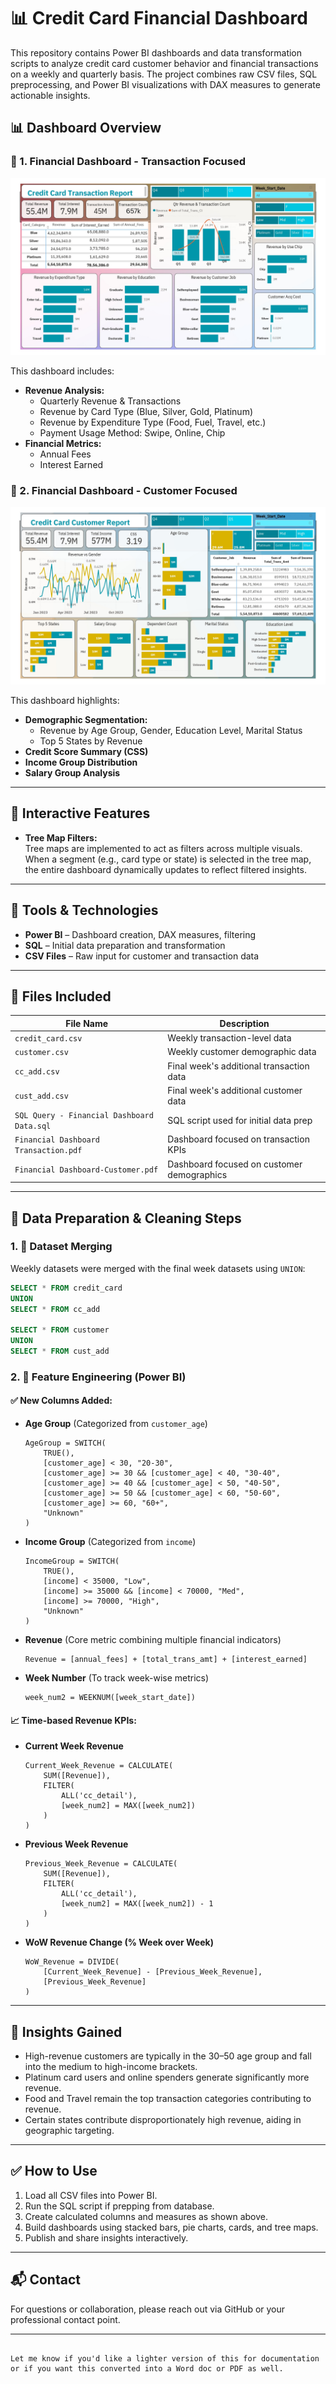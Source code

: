 # 📊 Credit Card Financial Dashboard

This repository contains Power BI dashboards and data transformation scripts to analyze credit card customer behavior and financial transactions on a weekly and quarterly basis. The project combines raw CSV files, SQL preprocessing, and Power BI visualizations with DAX measures to generate actionable insights.


## 📊 Dashboard Overview

### 📁 1. Financial Dashboard - **Transaction Focused**

![Dashboard Preview](./transaction_dashboard.jpg)

This dashboard includes:

- **Revenue Analysis:**
  - Quarterly Revenue & Transactions
  - Revenue by Card Type (Blue, Silver, Gold, Platinum)
  - Revenue by Expenditure Type (Food, Fuel, Travel, etc.)
  - Payment Usage Method: Swipe, Online, Chip
- **Financial Metrics:**
  - Annual Fees
  - Interest Earned

### 👤 2. Financial Dashboard - **Customer Focused**

![Dashboard Preview](./customer_dashboard.jpg)

This dashboard highlights:

- **Demographic Segmentation:**
  - Revenue by Age Group, Gender, Education Level, Marital Status
  - Top 5 States by Revenue
- **Credit Score Summary (CSS)**
- **Income Group Distribution**
- **Salary Group Analysis**

---

## 🧭 Interactive Features

- **Tree Map Filters:**  
  Tree maps are implemented to act as filters across multiple visuals. When a segment (e.g., card type or state) is selected in the tree map, the entire dashboard dynamically updates to reflect filtered insights.

---

## 📌 Tools & Technologies

- **Power BI** – Dashboard creation, DAX measures, filtering
- **SQL** – Initial data preparation and transformation
- **CSV Files** – Raw input for customer and transaction data

---

## 📁 Files Included

| File Name                            | Description                                      |
|-------------------------------------|--------------------------------------------------|
| `credit_card.csv`                   | Weekly transaction-level data                    |
| `customer.csv`                      | Weekly customer demographic data                 |
| `cc_add.csv`                        | Final week's additional transaction data         |
| `cust_add.csv`                      | Final week's additional customer data            |
| `SQL Query - Financial Dashboard Data.sql` | SQL script used for initial data prep      |
| `Financial Dashboard Transaction.pdf` | Dashboard focused on transaction KPIs        |
| `Financial Dashboard-Customer.pdf`    | Dashboard focused on customer demographics    |

---

## 🔄 Data Preparation & Cleaning Steps

### 1. 🧩 Dataset Merging
Weekly datasets were merged with the final week datasets using `UNION`:
```sql
SELECT * FROM credit_card
UNION
SELECT * FROM cc_add

SELECT * FROM customer
UNION
SELECT * FROM cust_add
```

### 2. 🧠 Feature Engineering (Power BI)

#### ✅ New Columns Added:
- **Age Group** (Categorized from `customer_age`)
  ```DAX
  AgeGroup = SWITCH(
      TRUE(),
      [customer_age] < 30, "20-30",
      [customer_age] >= 30 && [customer_age] < 40, "30-40",
      [customer_age] >= 40 && [customer_age] < 50, "40-50",
      [customer_age] >= 50 && [customer_age] < 60, "50-60",
      [customer_age] >= 60, "60+",
      "Unknown"
  )
  ```

- **Income Group** (Categorized from `income`)
  ```DAX
  IncomeGroup = SWITCH(
      TRUE(),
      [income] < 35000, "Low",
      [income] >= 35000 && [income] < 70000, "Med",
      [income] >= 70000, "High",
      "Unknown"
  )
  ```

- **Revenue** (Core metric combining multiple financial indicators)
  ```DAX
  Revenue = [annual_fees] + [total_trans_amt] + [interest_earned]
  ```

- **Week Number** (To track week-wise metrics)
  ```DAX
  week_num2 = WEEKNUM([week_start_date])
  ```

#### 📈 Time-based Revenue KPIs:
- **Current Week Revenue**
  ```DAX
  Current_Week_Revenue = CALCULATE(
      SUM([Revenue]),
      FILTER(
          ALL('cc_detail'),
          [week_num2] = MAX([week_num2])
      )
  )
  ```

- **Previous Week Revenue**
  ```DAX
  Previous_Week_Revenue = CALCULATE(
      SUM([Revenue]),
      FILTER(
          ALL('cc_detail'),
          [week_num2] = MAX([week_num2]) - 1
      )
  )
  ```

- **WoW Revenue Change (% Week over Week)**
  ```DAX
  WoW_Revenue = DIVIDE(
      [Current_Week_Revenue] - [Previous_Week_Revenue],
      [Previous_Week_Revenue]
  )
  ```

---

## 🧠 Insights Gained

- High-revenue customers are typically in the 30–50 age group and fall into the medium to high-income brackets.
- Platinum card users and online spenders generate significantly more revenue.
- Food and Travel remain the top transaction categories contributing to revenue.
- Certain states contribute disproportionately high revenue, aiding in geographic targeting.

---

## ✅ How to Use

1. Load all CSV files into Power BI.
2. Run the SQL script if prepping from database.
3. Create calculated columns and measures as shown above.
4. Build dashboards using stacked bars, pie charts, cards, and tree maps.
5. Publish and share insights interactively.

---

## 📬 Contact

For questions or collaboration, please reach out via GitHub or your professional contact point.

---

```  

Let me know if you'd like a lighter version of this for documentation or if you want this converted into a Word doc or PDF as well.
